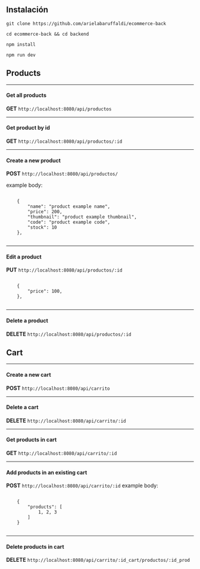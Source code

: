## Instalación
`git clone https://github.com/arielabaruffaldi/ecommerce-back`

`cd ecommerce-back && cd backend`

`npm install`

`npm run dev`

## Products
----
#### Get all products
**GET**
`http://localhost:8080/api/productos`

-----
#### Get product by id
**GET**
`http://localhost:8080/api/productos/:id`

-----
#### Create a new product
**POST**
`http://localhost:8080/api/productos/`

example body:
  <pre><code>
    {
        "name": "product example name",
        "price": 200,
        "thumbnail": "product example thumbnail",
        "code": "product example code",
        "stock": 10
    },
    </pre></code>
    
-----
#### Edit a product
**PUT**
`http://localhost:8080/api/productos/:id`
 <pre><code>
    {
        "price": 100,
    },
    </pre></code>

----    

#### Delete a product
**DELETE**
`http://localhost:8080/api/productos/:id`

    


## Cart
----
#### Create a new cart
**POST**
`http://localhost:8080/api/carrito`


----

#### Delete a cart
**DELETE**
`http://localhost:8080/api/carrito/:id`


----

#### Get products in cart
**GET**
`http://localhost:8080/api/carrito/:id`

----

#### Add products in an existing cart
**POST**
`http://localhost:8080/api/carrito/:id`
example body:
  <pre><code>
    {
        "products": [
            1, 2, 3
        ]
    }
    </pre></code>
    
   ----

#### Delete products in cart
**DELETE**
`http://localhost:8080/api/carrito/:id_cart/productos/:id_prod`

